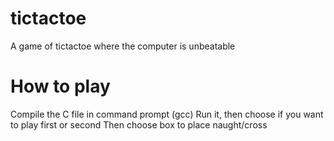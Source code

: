 # tictactoe

A game of tictactoe where the computer is unbeatable

# How to play
Compile the C file in command prompt (gcc)
Run it, then choose if you want to play first or second
Then choose box to place naught/cross
